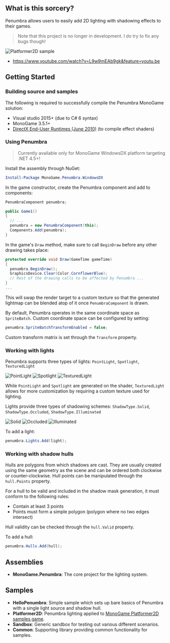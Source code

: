 ## What is this sorcery?

Penumbra allows users to easily add 2D lighting with shadowing effects to their games.

> Note that this project is no longer in development. I do try to fix any bugs though!

![Platformer2D sample](Documentation/Platformer2D.jpg)

- https://www.youtube.com/watch?v=L9w9mEAb9gk&feature=youtu.be

## Getting Started

### Building source and samples

The following is required to successfully compile the Penumbra MonoGame solution:

- Visual studio 2015+ (due to C# 6 syntax)
- MonoGame 3.5.1+
- [DirectX End-User Runtimes (June 2010)](http://www.microsoft.com/en-us/download/details.aspx?id=8109) (to compile effect shaders)

### Using Penumbra

> Currently available only for MonoGame WindowsDX platform targeting .NET 4.5+!

Install the assembly through NuGet:

```powershell
Install-Package MonoGame.Penumbra.WindowsDX
```

In the game constructor, create the Penumbra component and add to components:
```cs
PenumbraComponent penumbra;

public Game1()
{
  // ...
  penumbra = new PenumbraComponent(this);
  Components.Add(penumbra);
}
```

In the game's `Draw` method, make sure to call `BeginDraw` before any other drawing takes place:

```cs
protected override void Draw(GameTime gameTime)
{
  penumbra.BeginDraw();
  GraphicsDevice.Clear(Color.CornflowerBlue);
  // Rest of the drawing calls to be affected by Penumbra ...
}
...
```

This will swap the render target to a custom texture so that the generated lightmap can be blended atop of it once `PenumbraComponent` is drawn.

By default, Penumbra operates in the same coordinate space as `SpriteBatch`. Custom coordinate space can be configured by setting:

```cs
penumbra.SpriteBatchTransformEnabled = false;
```

 Custom transform matrix is set through the `Transform` property.

### Working with lights

Penumbra supports three types of lights: `PointLight`, `Spotlight`, `TexturedLight`

![PointLight](Documentation/PointLight.png)
![Spotlight](Documentation/Spotlight.png)
![TexturedLight](Documentation/TexturedLight.png)

While `PointLight` and `Spotlight` are generated on the shader, `TexturedLight` allows for more customization by requiring a custom texture used for lighting.

Lights provide three types of shadowing schemes: `ShadowType.Solid`, `ShadowType.Occluded`, `ShadowType.Illuminated`

![Solid](Documentation/Solid.png)
![Occluded](Documentation/Occluded.png)
![Illuminated](Documentation/Illuminated.png)

To add a light:

```cs
penumbra.Lights.Add(light);
```

### Working with shadow hulls

Hulls are polygons from which shadows are cast. They are usually created using the same geometry as the scene and can be ordered both clockwise or counter-clockwise. Hull points can be manipulated through the `hull.Points` property.

For a hull to be valid and included in the shadow mask generation, it must conform to the following rules:

- Contain at least 3 points
- Points must form a simple polygon (polygon where no two edges intersect)

Hull validity can be checked through the `hull.Valid` property.

To add a hull:

```cs
penumbra.Hulls.Add(hull);
```

## Assemblies

- **MonoGame.Penumbra**: The core project for the lighting system.

## Samples

- **HelloPenumbra**: Simple sample which sets up bare basics of Penumbra with a single light source and shadow hull.
- **Platformer2D**: Penumbra lighting applied to [MonoGame Platformer2D samples game](https://github.com/MonoGame/MonoGame.Samples).
- **Sandbox**: Generic sandbox for testing out various different scenarios.
- **Common**: Supporting library providing common functionality for samples.
